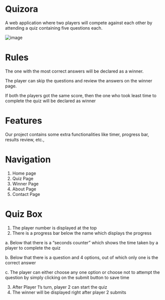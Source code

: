 # Quizora
A web application where two players will compete against each other by attending a quiz containing five questions each.

![image](https://user-images.githubusercontent.com/57905845/151533663-677aa176-1279-48f8-8191-a4cc927d8c0e.png)

# Rules
The one with the most correct answers will be declared as a winner.

The player can skip the questions and review the answers on the winner page.

If both the players got the same score, then the one who took least time to complete the quiz will be declared as winner

# Features
Our project contains some extra functionalities like timer, progress bar, results review, etc.,

# Navigation
1. Home page
2. Quiz Page
3. Winner Page
4. About Page
5. Contact Page

# Quiz Box
1. The player number is displayed at the top
2. There is a progress bar below the name which displays the progress

  a. Below that there is a “seconds counter” which shows the time taken by a player to complete the quiz
  
  b. Below that there is a question and 4 options, out of which only one is the correct answer
  
  c. The player can either choose any one option or choose not to attempt the question by simply clicking on the submit button to save time
  
3. After Player 1’s turn, player 2 can start the quiz
4. The winner will be displayed right after player 2 submits

